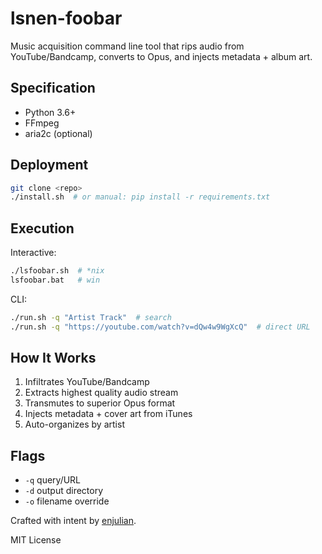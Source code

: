 # lsnen-foobar

Music acquisition command line tool that rips audio from YouTube/Bandcamp, converts to Opus, and injects metadata + album art.

## Specification

- Python 3.6+
- FFmpeg
- aria2c (optional)

## Deployment

```bash
git clone <repo>
./install.sh  # or manual: pip install -r requirements.txt
```

## Execution

Interactive:
```bash
./lsfoobar.sh  # *nix
lsfoobar.bat   # win
```

CLI:
```bash
./run.sh -q "Artist Track"  # search
./run.sh -q "https://youtube.com/watch?v=dQw4w9WgXcQ"  # direct URL
```

## How It Works

1. Infiltrates YouTube/Bandcamp
2. Extracts highest quality audio stream
3. Transmutes to superior Opus format
4. Injects metadata + cover art from iTunes
5. Auto-organizes by artist

## Flags

- `-q` query/URL
- `-d` output directory
- `-o` filename override

Crafted with intent by [enjulian](https://github.com/enjulian).

MIT License
